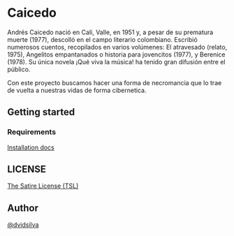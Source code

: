 # Caicedo

Andrés Caicedo nació en Cali, Valle, en 1951 y, a pesar de su prematura muerte
(1977), descolló en el campo literario colombiano. Escribió numerosos cuentos,
recopilados en varios volúmenes: El atravesado (relato, 1975), Angelitos
empantanados o historia para jovencitos (1977), y Berenice (1978). Su única
novela ¡Qué viva la música! ha tenido gran difusión entre el público.

Con este proyecto buscamos hacer una forma de necromancia que lo trae de vuelta
a nuestras vidas de forma cibernetica.

## Getting started

### Requirements

[Installation docs](./docs/install.md)

## LICENSE

[The Satire License (TSL)](./LICENSE)

## Author

[@dvidsilva](https://dvidsilva.com)
